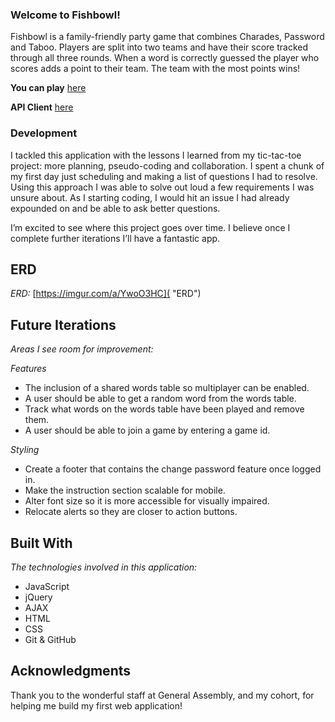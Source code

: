 ### Welcome to Fishbowl!

Fishbowl is a family-friendly party game that combines Charades, Password and Taboo. Players are split into two teams and have their score tracked through all three rounds. When a word is correctly guessed the player who scores adds a point to their team. The team with the most points wins!

**You can play** [here](https://nicksolie.github.io/fishbowl-client/)

**API Client** [here](https://github.com/nicksolie/fishbowl-client)

### Development

I tackled this application with the lessons I learned from my tic-tac-toe project: more planning, pseudo-coding and collaboration. I spent a chunk of my first day just scheduling and making a list of questions I had to resolve.  Using this approach I was able to solve out loud a few requirements I was unsure about. As I starting coding, I would hit an issue I had already expounded on and be able to ask better questions.

I’m excited to see where this project goes over time. I believe once I complete further iterations I’ll have a fantastic app.


## ERD

*ERD:* [https://imgur.com/a/YwoO3HC]( "ERD")

## Future Iterations

*Areas I see room for improvement:*

*Features*
- The inclusion of a shared words table so multiplayer can be enabled.
- A user should be able to get a random word from the words table.
- Track what words on the words table have been played and remove them.
- A user should be able to join a game by entering a game id.


*Styling*
- Create a footer that contains the change password feature once logged in.
- Make the instruction section scalable for mobile.
- Alter font size so it is more accessible for visually impaired.
- Relocate alerts so they are closer to action buttons.


## Built With

*The technologies involved in this application:*
- JavaScript
- jQuery
- AJAX
- HTML
- CSS
- Git & GitHub


## Acknowledgments

Thank you to the wonderful staff at General Assembly, and my cohort, for helping me build my first web application!
